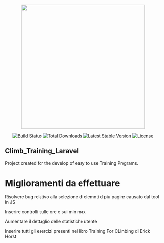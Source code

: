 <p align="center"><img src="https://res.cloudinary.com/dtfbvvkyp/image/upload/v1566331377/laravel-logolockup-cmyk-red.svg" width="400"></p>

<p align="center">
<a href="https://travis-ci.org/laravel/framework"><img src="https://travis-ci.org/laravel/framework.svg" alt="Build Status"></a>
<a href="https://packagist.org/packages/laravel/framework"><img src="https://poser.pugx.org/laravel/framework/d/total.svg" alt="Total Downloads"></a>
<a href="https://packagist.org/packages/laravel/framework"><img src="https://poser.pugx.org/laravel/framework/v/stable.svg" alt="Latest Stable Version"></a>
<a href="https://packagist.org/packages/laravel/framework"><img src="https://poser.pugx.org/laravel/framework/license.svg" alt="License"></a>
</p>

## Climb_Training_Laravel
Project created for the develop of easy to use Training Programs.

# Miglioramenti da effettuare
Risolvere bug relativo alla selezione di elemnti d piu pagine causato dal tool in JS<br>

Inserire controlli sulle ore e sui min max<br>

Aumentare il dettaglio delle statistiche utente<br>

Inserire tutti gli esercizi presenti nel libro Training For CLimbing di Erick Horst<br>


